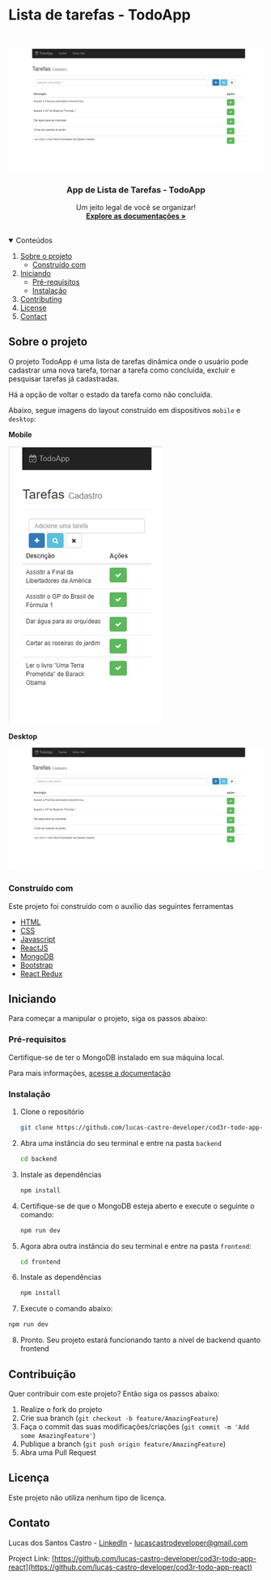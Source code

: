 # Lista de tarefas - TodoApp

<br />
<p align="center">
  <a href="https://github.com/lucas-castro-developer/cod3r-todo-app-react">
    <img src="images/todo-app-1.png">
  </a>

  <h3 align="center">App de Lista de Tarefas - TodoApp</h3>

  <p align="center">
    Um jeito legal de você se organizar!
    <br />
    <a href="https://github.com/lucas-castro-developer/cod3r-todo-app-react"><strong>Explore as documentações »</strong></a>
    <br />
    <br />
  </p>
</p>

<details open="open">
  <summary>Conteúdos</summary>
  <ol>
    <li>
      <a href="#about-the-project">Sobre o projeto</a>
      <ul>
        <li><a href="#built-with">Construído com</a></li>
      </ul>
    </li>
    <li>
      <a href="#getting-started">Iniciando</a>
      <ul>
        <li><a href="#prerequisites">Pré-requisitos</a></li>
        <li><a href="#installation">Instalação</a></li>
      </ul>
    </li>
    <li><a href="#Contribuição">Contributing</a></li>
    <li><a href="#Licença">License</a></li>
    <li><a href="#Contato">Contact</a></li>
  </ol>
</details>

## Sobre o projeto

O projeto TodoApp é uma lista de tarefas dinâmica onde o usuário pode cadastrar uma nova tarefa, tornar a tarefa como concluída, excluir e pesquisar tarefas já cadastradas.

Há a opção de voltar o estado da tarefa como não concluída.

Abaixo, segue imagens do layout construído em dispositivos  `mobile` e `desktop`:

**Mobile**

<img src="images/todo-app-2.png">

**Desktop**

<img src="images/todo-app-1.png">

### Construído com

Este projeto foi construído com o auxílio das seguintes ferramentas
* [HTML](https://developer.mozilla.org/pt-BR/docs/Web/HTML)
* [CSS](https://developer.mozilla.org/pt-BR/docs/Web/CSS)
* [Javascript](https://developer.mozilla.org/pt-BR/docs/Web/JavaScript)
* [ReactJS](https://pt-br.reactjs.org/)
* [MongoDB](https://www.mongodb.com/2)
* [Bootstrap](https://getbootstrap.com/)
* [React Redux](https://react-redux.js.org/)

<!-- GETTING STARTED -->
## Iniciando

Para começar a manipular o projeto, siga os passos abaixo:

### Pré-requisitos

Certifique-se de ter o MongoDB instalado em sua máquina local.

Para mais informações, [acesse a documentação](https://www.mongodb.com/2)

### Instalação

1. Clone o repositório
   ```sh
   git clone https://github.com/lucas-castro-developer/cod3r-todo-app-react.git
   ```
   
2. Abra uma instância do seu terminal e entre na pasta `backend`
   ```sh
   cd backend
   ```
   
3. Instale as dependências
   ```sh
   npm install
   ```
   
4. Certifique-se de que o MongoDB esteja aberto e execute o seguinte o comando:
   ```sh
   npm run dev
   ```
   
5. Agora abra outra instância do seu terminal e entre na pasta `frontend`:
   ```sh
   cd frontend
   ```

6. Instale as dependências
   ```sh
   npm install
   ```
   
7. Execute o comando abaixo:
  ```sh
  npm run dev
  ```
  
8. Pronto. Seu projeto estará funcionando tanto a nível de backend quanto frontend
   
## Contribuição

Quer contribuir com este projeto? Então siga os passos abaixo:

1. Realize o fork do projeto
2. Crie sua branch (`git checkout -b feature/AmazingFeature`)
3. Faça o commit das suas modificações/criações (`git commit -m 'Add some AmazingFeature'`)
4. Publique a branch (`git push origin feature/AmazingFeature`)
5. Abra uma Pull Request

## Licença

Este projeto não utiliza nenhum tipo de licença.

## Contato

Lucas dos Santos Castro - [LinkedIn](https://www.linkedin.com/in/lucas-castro-5762a6125/) - lucascastrodeveloper@gmail.com

Project Link: [https://github.com/lucas-castro-developer/cod3r-todo-app-react](https://github.com/lucas-castro-developer/cod3r-todo-app-react)
